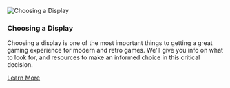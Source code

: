 ![Choosing a Display](/images/challenges/input-lag.jpg)

### Choosing a Display

Choosing a display is one of the most important things to getting a great gaming experience for modern and retro games. We'll give you info on what to look for, and resources to make an informed choice in this critical decision.

<a href="/choosing-a-display" class="button">Learn More</a>